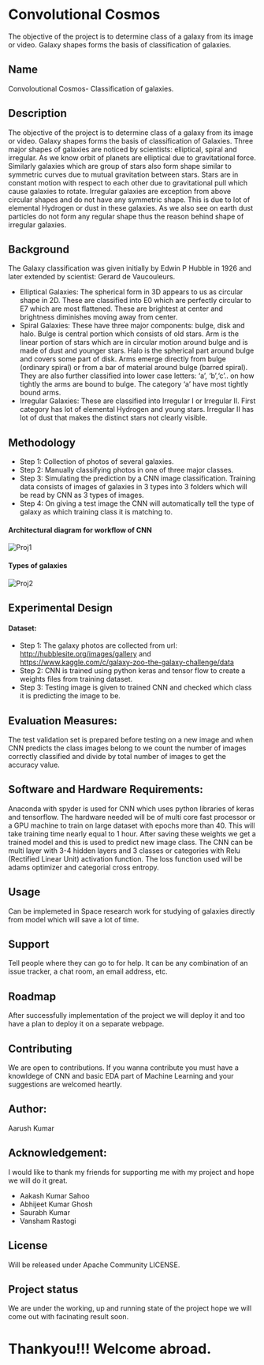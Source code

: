 # Convolutional Cosmos

The objective of the project is to determine class of a galaxy from its image or video. Galaxy shapes forms the basis of classification of  galaxies.

## Name
Convoloutional Cosmos- Classification of galaxies.

## Description
The objective of the project is to determine class of a galaxy from its image or video. Galaxy shapes forms the basis of classification of Galaxies. Three major shapes of galaxies are noticed by scientists: elliptical, spiral and irregular. As we know  orbit of planets are elliptical due to gravitational force. Similarly galaxies which are group of stars also form shape similar to symmetric curves due to mutual gravitation between stars. Stars are in constant motion with respect to each other due to gravitational pull which cause galaxies to rotate. Irregular galaxies are exception from above circular shapes and do not have any symmetric shape. This is due to lot of elemental Hydrogen or dust in these galaxies. As we also see on earth dust particles do not form any regular shape thus the reason behind shape of irregular galaxies.

## Background
The Galaxy classification was given initially by Edwin P Hubble in 1926 and later extended by scientist: Gerard de Vaucouleurs.
* Elliptical Galaxies: The spherical form in 3D appears to us as circular shape in 2D. These are classified into E0 which are perfectly circular to E7 which are most flattened. These are brightest at center and brightness diminishes moving away from center.
* Spiral Galaxies: These have three major components: bulge, disk and halo. Bulge is central portion which consists of old stars. Arm is the linear portion of stars which are in circular motion around bulge and is made of dust and younger stars. Halo is the spherical part around bulge and covers some part of disk. Arms emerge directly from bulge (ordinary spiral) or from a bar of material around bulge (barred spiral). They are also further classified into lower case letters: ‘a’, ‘b’,‘c’.. on how tightly the arms are bound to bulge. The category ‘a’ have most tightly bound arms.
* Irregular Galaxies: These are classified into Irregular I or Irregular II. First category has lot of elemental Hydrogen and young stars. Irregular II has lot of dust that makes the distinct stars not clearly visible.

## Methodology
* Step 1: Collection of photos of several galaxies.
* Step 2: Manually classifying photos in one of three major classes.
* Step 3: Simulating the prediction by a CNN image classification. Training data consists of images of galaxies in 3 types into 3 folders which will be read by CNN as 3 types of images.
* Step 4: On giving a test image the CNN will automatically tell the type of galaxy as which training class it is matching to.
#### Architectural diagram for workflow of CNN
![Proj1](/uploads/bd05333623b0dcd903dc8761d236dcf0/Proj1.jpg)
#### Types of galaxies
![Proj2](/uploads/d84d75a6de2cac11e9bd00d129bb16ad/Proj2.jpg)

## Experimental Design
#### Dataset:
* Step 1: The galaxy photos are collected from url: http://hubblesite.org/images/gallery and https://www.kaggle.com/c/galaxy-zoo-the-galaxy-challenge/data
* Step 2: CNN is trained using python keras and tensor flow to create a weights files from training dataset.
* Step 3: Testing image is given to trained CNN and checked which class it is predicting the image to be.
## Evaluation Measures: 
The test validation set is prepared before testing on a new image and when CNN predicts the class images belong to we count the number of images correctly classified and divide by total number of images to get the accuracy value.
## Software and Hardware Requirements:
Anaconda with spyder is used for CNN which uses python libraries of keras and tensorflow. The hardware needed will be of multi core fast processor or a GPU machine to train on large dataset with epochs more than 40. This will take training time nearly equal to 1 hour. After saving these weights we get a trained model and this is used to predict new image class. 
The CNN can be multi layer with 3-4 hidden layers and 3 classes or categories with Relu (Rectified Linear Unit) activation function. The loss function used will be adams optimizer and categorial cross entropy.

## Usage
Can be implemeted in Space research work for studying of galaxies directly from model which will save a lot of time.
## Support
Tell people where they can go to for help. It can be any combination of an issue tracker, a chat room, an email address, etc.
## Roadmap
After successfully implementation of the project we will deploy it and too have a plan to deploy it on a separate webpage.
## Contributing
We are open to contributions.
If you wanna contribute you must have a knowldege of CNN and basic EDA part of Machine Learning and your suggestions are welcomed heartly.

## Author:
Aarush Kumar

## Acknowledgement:
I would like to thank my friends for supporting me with my project and hope we will do it great.
* Aakash Kumar Sahoo
* Abhijeet Kumar Ghosh 
* Saurabh Kumar
* Vansham Rastogi

## License
Will be released under Apache Community LICENSE.

## Project status
We are under the working, up and running state of the project hope we will come out with facinating result soon.

# Thankyou!!! Welcome abroad.
